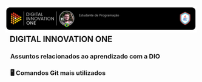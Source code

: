 ## <img src="https://github.com/SparxBR/digital-innovation-one/blob/master/Banner.png?raw=true" alt="Banner.png" style="zoom:67%;" />&ensp;DIGITAL INNOVATION ONE

### &nbsp;&ensp;Assuntos relacionados ao aprendizado com a DIO

### &nbsp;&ensp;🖥️ Comandos Git mais utilizados

